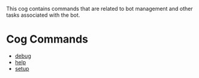 This cog contains commands that are related to bot management and other tasks associated with the bot.

# Cog Commands
* [debug](/commands/debug)
* [help](/commands/help)
* [setup](/commands/setup)
